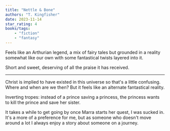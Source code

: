 ```yaml
---
title: "Nettle & Bone"
authors: "T. Kingfisher"
date: 2023-11-14
star_rating: 4
books/tags:
    - "fiction"
    - "fantasy"
---
```

Feels like an Arthurian legend, a mix of fairy tales but grounded in a reality somewhat like our own with some fantastical twists layered into it.

Short and sweet, deserving of all the praise it has received. 

<!--more-->

---

Christ is implied to have existed in this universe so that's a little confusing. Where and when are we then? But it feels like an alternate fantastical reality.

Inverting tropes: instead of a prince saving a princess, the princess wants to kill the prince and save her sister.

It takes a while to get going by once Marra starts her quest, I was sucked in. It's a more of a preference for me, but as someone who doesn't move around a lot I always enjoy a story about someone on a journey.